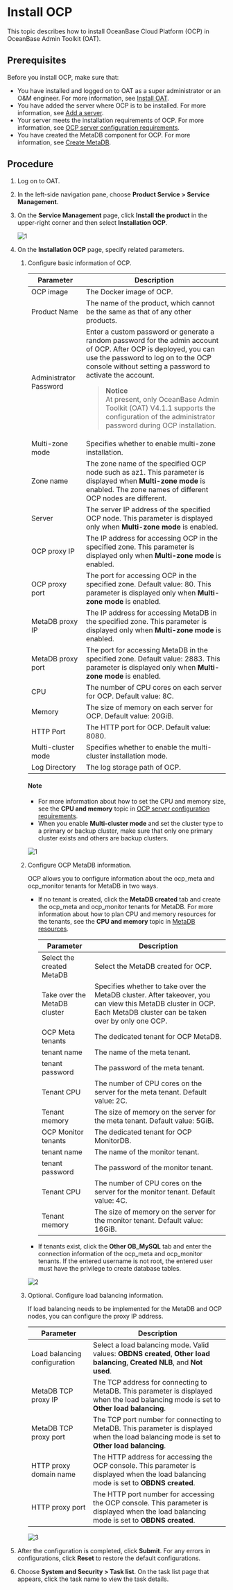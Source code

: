# Install OCP

This topic describes how to install OceanBase Cloud Platform (OCP) in OceanBase Admin Toolkit (OAT).

## Prerequisites

Before you install OCP, make sure that:

* You have installed and logged on to OAT as a super administrator or an O&M engineer. For more information, see [Install OAT](https://www.oceanbase.com/docs/enterprise-oat-doc-cn-10000000001092535).
* You have added the server where OCP is to be installed. For more information, see [Add a server](../../../200.prepare-the-deployment-environment/200.standardized-host.md).
* Your server meets the installation requirements of OCP. For more information, see [OCP server configuration requirements](../../100.planning-resources/100.planning-resources-of-single-node/400.prepare-host-single-node.md).
* You have created the MetaDB component for OCP. For more information, see [Create MetaDB](../100.deploying-a-single-point-of-ocp/200.install-metadb-single-point.md).

## Procedure

1. Log on to OAT.

2. In the left-side navigation pane, choose **Product Service > Service Management**.

3. On the **Service Management** page, click **Install the product** in the upper-right corner and then select **Installation OCP**.

   ![1](https://obbusiness-private.oss-cn-shanghai.aliyuncs.com/doc/img/ocp/401/%E5%AE%89%E8%A3%85ocp2.png)

4. On the **Installation OCP** page, specify related parameters.

   1. Configure basic information of OCP.

      | Parameter | Description |
      |--------|---------|
      | OCP image | The Docker image of OCP.  |
      | Product Name | The name of the product, which cannot be the same as that of any other products.  |
      |   Administrator Password  |    Enter a custom password or generate a random password for the admin account of OCP. After OCP is deployed, you can use the password to log on to the OCP console without setting a password to activate the account.   <blockquote>**Notice**</br>At present, only OceanBase Admin Toolkit (OAT) V4.1.1 supports the configuration of the administrator password during OCP installation.</blockquote>      |
      | Multi-zone mode | Specifies whether to enable multi-zone installation.  |
      | Zone name | The zone name of the specified OCP node such as az1. This parameter is displayed when **Multi-zone mode** is enabled. The zone names of different OCP nodes are different.  |
      | Server | The server IP address of the specified OCP node. This parameter is displayed only when **Multi-zone mode** is enabled.  |
      | OCP proxy IP | The IP address for accessing OCP in the specified zone. This parameter is displayed only when **Multi-zone mode** is enabled. |
      | OCP proxy port | The port for accessing OCP in the specified zone. Default value: 80. This parameter is displayed only when **Multi-zone mode** is enabled.  |
      | MetaDB proxy IP | The IP address for accessing MetaDB in the specified zone. This parameter is displayed only when **Multi-zone mode** is enabled.  |
      | MetaDB proxy port | The port for accessing MetaDB in the specified zone. Default value: 2883. This parameter is displayed only when **Multi-zone mode** is enabled.  |
      | CPU | The number of CPU cores on each server for OCP. Default value: 8C.  |
      | Memory | The size of memory on each server for OCP. Default value: 20GiB.  |
      | HTTP Port | The HTTP port for OCP. Default value: 8080.  |
      | Multi-cluster mode | Specifies whether to enable the multi-cluster installation mode.  |
      | Log Directory | The log storage path of OCP.  |

      <main id="notice" type='explain'>
      <h4>Note</h4>
      <ul>
      <li>For more information about how to set the CPU and memory size, see the <strong>CPU and memory</strong> topic in <a href="../../100.planning-resources/100.planning-resources-of-single-node/100.ocp-server-specifications-single-node.md">OCP server configuration requirements</a>.</li>
      <li>When you enable <strong>Multi-cluster mode</strong> and set the cluster type to a primary or backup cluster, make sure that only one primary cluster exists and others are backup clusters.</li>
      </ul>
      </main>

      ![1](https://obbusiness-private.oss-cn-shanghai.aliyuncs.com/doc/img/ocp/401/%E5%AE%89%E8%A3%85ocp%E5%9F%BA%E7%A1%80%E9%85%8D%E7%BD%AE2.png)

   2. Configure OCP MetaDB information.

      OCP allows you to configure information about the ocp_meta and ocp_monitor tenants for MetaDB in two ways.

      * If no tenant is created, click the **MetaDB created** tab and create the ocp_meta and ocp_monitor tenants for MetaDB. For more information about how to plan CPU and memory resources for the tenants, see the **CPU and memory** topic in [MetaDB resources](../../100.planning-resources/100.planning-resources-of-single-node/200.metadb-resources-single-node.md).

         | Parameter | Description |
         |--------|---------|
         | Select the created MetaDB | Select the MetaDB created for OCP.  |
         | Take over the MetaDB cluster | Specifies whether to take over the MetaDB cluster. After takeover, you can view this MetaDB cluster in OCP. Each MetaDB cluster can be taken over by only one OCP.  |
         | OCP Meta tenants | The dedicated tenant for OCP MetaDB.  |
         | tenant name | The name of the meta tenant.  |
         | tenant password | The password of the meta tenant.  |
         | Tenant CPU | The number of CPU cores on the server for the meta tenant. Default value: 2C.  |
         | Tenant memory | The size of memory on the server for the meta tenant. Default value: 5GiB.  |
         | OCP Monitor tenants | The dedicated tenant for OCP MonitorDB.  |
         | tenant name | The name of the monitor tenant.  |
         | tenant password | The password of the monitor tenant.  |
         | Tenant CPU | The number of CPU cores on the server for the monitor tenant. Default value: 4C.  |
         | Tenant memory | The size of memory on the server for the monitor tenant. Default value: 16GiB.  |

      * If tenants exist, click the **Other OB_MySQL** tab and enter the connection information of the ocp_meta and ocp_monitor tenants. If the entered username is not root, the entered user must have the privilege to create database tables.

      ![2](https://obbusiness-private.oss-cn-shanghai.aliyuncs.com/doc/img/ocp/401/%E5%AE%89%E8%A3%85ocp-metadb%E9%85%8D%E7%BD%AE2.png)

   3. Optional. Configure load balancing information.

      If load balancing needs to be implemented for the MetaDB and OCP nodes, you can configure the proxy IP address.

      | Parameter | Description |
      |--------|---------|
      | Load balancing configuration | Select a load balancing mode. Valid values: **OBDNS created**, **Other load balancing**, **Created NLB**, and **Not used**.  |
      | MetaDB TCP proxy IP | The TCP address for connecting to MetaDB. This parameter is displayed when the load balancing mode is set to **Other load balancing**.  |
      | MetaDB TCP proxy port | The TCP port number for connecting to MetaDB. This parameter is displayed when the load balancing mode is set to **Other load balancing**.  |
      | HTTP proxy domain name | The HTTP address for accessing the OCP console. This parameter is displayed when the load balancing mode is set to **OBDNS created**.  |
      | HTTP proxy port | The HTTP port number for accessing the OCP console. This parameter is displayed when the load balancing mode is set to **OBDNS created**.  |

      ![3](https://obbusiness-private.oss-cn-shanghai.aliyuncs.com/doc/img/ocp/401/%E5%AE%89%E8%A3%85ocp-%E8%B4%9F%E8%BD%BD%E5%9D%87%E8%A1%A1%E9%85%8D%E7%BD%AE2.png)

5. After the configuration is completed, click **Submit**. For any errors in configurations, click **Reset** to restore the default configurations.

6. Choose **System and Security > Task list**. On the task list page that appears, click the task name to view the task details.
